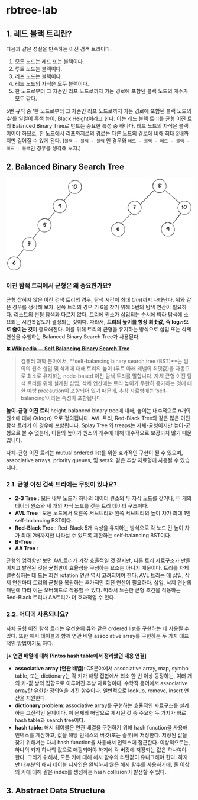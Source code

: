 # rbtree-lab

## 1. 레드 블랙 트리란?
다음과 같은 성질을 만족하는 이진 검색 트리이다.

1. 모든 노드는 레드 또는 블랙이다.
2. 루트 노드는 블랙이다.
3. 리프 노드는 블랙이다.
4. 레드 노드의 자식은 모두 블랙이다.
5. 한 노드로부터 그 자손인 리프 노드로까지 가는 경로에 포함된 블랙 노드의 개수가 모두 같다.

5번 규칙 중 ‘한 노드로부터 그 자손인 리프 노드로까지 가는 경로에 포함된 블랙 노드의 수’를 일컬어 흑색 높이, Black Height이라고 한다. 이는 레드 블랙 트리를 균형 이진 트리 Balanced Binary Tree로 만드는 중요한 특성 중 하나다. 레드 노드의 자식은 블랙이어야 하므로, 한 노드에서 리프까지로의 경로는 다른 노드의 경로에 비해 최대 2배까지만 길어질 수 있게 된다. (`블랙 - 블랙 - 블랙` 인 경우와 `레드 - 블랙 - 레드 - 블랙 - 레드 - 블랙`인 경우를 생각해 보자.)

## 2. Balanced Binary Search Tree

![rbtree](./image/rbtree.png)

### 이진 탐색 트리에서 균형은 왜 중요한가요?

균형 잡히지 않은 이진 검색 트리의 경우, 탐색 시간이 최대 $O(n)$까지 나타난다. 위와 같은 경우를 생각해 보자. 왼쪽 트리의 경우 키 6을 찾기 위해 5번의 탐색 연산이 필요하다. 리스트의 선형 탐색과 다르지 않다. 트리에 원소가 삽입되는 순서에 따라 탐색에 소요되는 시간복잡도가 결정되는 것이다. 따라서, **트리의 높이를 항상 최솟값, 즉 $\log n$으로 줄이는 것**이 중요해진다. 이를 위해 트리의 균형을 유지하는 방식으로 삽입 또는 삭제 연산을 수행하는 Balanced Binary Search Tree가 사용된다.

**[🍀 Wikipedia — Self Balancing Binary Search Tree](https://en.wikipedia.org/wiki/Self-balancing_binary_search_tree)**

> 컴퓨터 과학 분야에서, **self-balancing binary search tree (BST)**는 임의의 원소 삽입 및 삭제에 대해 트리의 높이 (루트 아래 레벨의 최댓값)을 자동으로 최소로 유지하는 node-based 이진 탐색 트리를 말합니다. 자체 균형 이진 탐색 트리를 위해 설계된 삽입, 삭제 연산에는 트리 높이가 무한히 증가하는 것에 대한 예방 precaution이 포함되어 있기 때문에, 추상 자료형에는 ‘self-balancing’이라는 속성이 포함됩니다.

**높이-균형 이진 트리** height-balanced binary tree에 대해, 높이는 대수적으로 $n$개의 원소에 대해 $O(\log n)$ 으로 정의됩니다. AVL 트리, Red-Black Tree와 같은 많은 이진 탐색 트리가 이 경우에 포함됩니다. Splay Tree 와 treaps는 자체-균형이지만 높이-균형으로 볼 수 없는데, 이들의 높이가 원소의 개수에 대해 대수적으로 보장되지 않기 때문입니다.

자체-균형 이진 트리는 mutual ordered list를 위한 효과적인 구현이 될 수 있으며, associative arrays, priority queues, 및 sets와 같은 추상 자료형에 사용될 수 있습니다.
> 

### 2.1. 균형 이진 검색 트리에는 무엇이 있나요?

- **2-3 Tree** : 모든 내부 노드가 하나의 데이터 원소와 두 자식 노드를 갖거나, 두 개의 데이터 원소와 세 개의 자식 노드를 갖는 트리 데이터 구조이다.
- **AVL Tree** : 모든 노드에서 오른쪽 서브트리와 왼쪽 서브트리의 높이 차가 최대 1인 self-balancing BST이다.
- **Red-Black Tree** : Red-Black 5개 속성을 유지하는 방식으로 각 노드 간 높이 차가 최대 2배까지만 나타날 수 있도록 제한하는 self-balancing BST이다.
- **B-Tree** :
- **AA Tree** :

균형의 엄격함만 보면 AVL트리가 가장 효율적일 것 같지만, 다른 트리 자료구조가 만들어지고 발전된 것은 균형만이 효율성을 구성하는 요소는 아니기 때문이다. 트리를 자체 밸런싱하는 데 드는 회전 rotation 연산 역시 고려되어야 한다. AVL 트리는 매 삽입, 삭제 연산마다 트리의 균형을 복원하는 추가적인 회전 연산이 필요하다. 삽입, 삭제 연산의 패턴에 따라 이는 오버헤드로 작용할 수 있다. 따라서 느슨한 균형 조건을 적용하는 Red-Black 트리나 AA트리가 더 효과적일 수 있다.

### 2.2. 어디에 사용되나요?

자체 균형 이진 탐색 트리는 우선순위 큐와 같은 ordered list를 구현하는 데 사용될 수 있다. 또한 해시 테이블과 함께 연관 배열 associative array를 구현하는 두 가지 대표적인 방법이기도 하다.

**[+ 연관 배열에 대해 Pintos hash table에서 정리했던 내용 연결]**

- **associative array (연관 배열)**: CS분야에서 associative array, map, symbol table, 또는 dictionary는 각 키가 해당 집합에서 최소 한 번 이상 등장하는, 여러 개의 키-값 쌍의 집합으로 이루어진 추상 자료형이다. 수학적 용어에서 associative array란 유한한 정의역을 가진 함수이다. 일반적으로 lookup, remove, insert 연산을 지원한다.
- **dictionary problem**: associative array를 구현하는 효율적인 자료구조를 설계하는 고전적인 문제이다. 이 문제의 해답으로 제시된 것 중 주요한 두 가지가 바로 hash table과 search tree이다.
- **hash table**: 해시 테이블은 연관 배열을 구현하기 위해 hash function을 사용해 인덱스를 계산하고, 값을 해당 인덱스의 버킷(또는 슬롯)에 저장한다. 저장된 값을 찾기 위해서는 다시 hash function을 사용해서 인덱스에 접근한다. 이상적으로는, 하나의 키가 하나의 값으로 매핑되어야 하기에 각 버킷에 저장되는 값은 하나여야 한다. 그러기 위해서, 모든 키에 대해 해시 함수의 리턴값이 유니크해야 한다. 하지만 대부분의 해시 테이블 디자인은 완벽하지 않은 해시 함수를 사용하기에, 둘 이상의 키에 대해 같은 index를 생성하는 hash collision이 발생할 수 있다.


## 3. Abstract Data Structure